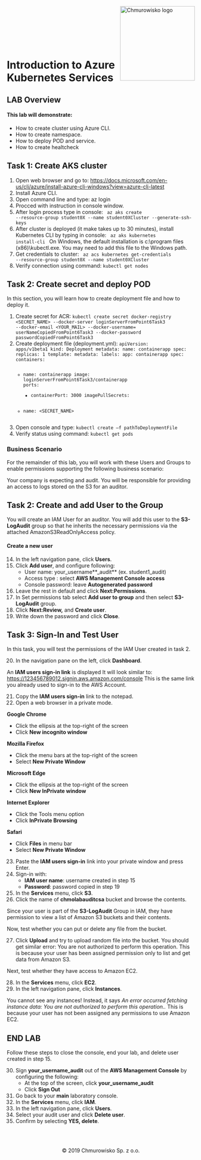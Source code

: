 <img src="../../img/logo.png" alt="Chmurowisko logo" width="200" align="right">
<br><br>
<br><br>
<br><br>

# Introduction to Azure Kubernetes Services

## LAB Overview

#### This lab will demonstrate:
* How to create cluster using Azure CLI.
* How to create namespace.
* How to deploy POD and service.
* How to create healtcheck

## Task 1: Create AKS cluster

1. Open web browser and go to: https://docs.microsoft.com/en-us/cli/azure/install-azure-cli-windows?view=azure-cli-latest 
2. Install Azure CLI. 
3. Open command line and type: az login 
4. Procced with instruction in console window. 
5. After login process type in console: <code> az aks create --resource-group student0X --name student0XCluster --generate-ssh-keys </code>
6. After cluster is deployed (it make takes up to 30 minutes), install Kubernetes CLI by typing in console: <code> az aks kubernetes install-cli </code> On Windows, the default installation is c:\program files (x86)\kubectl.exe. You may need to add this file to the Windows path. 
7. Get credentials to cluster: <code> az acs kubernetes get-credentials --resource-group student0X --name student0XCluster </code>
8. Verify connection using command: <code>kubectl get nodes </code>

## Task 2: Create secret and deploy POD

In this section, you will learn how to create deployment file and how to deploy it. 
 
1. Create secret for ACR: <code>kubectl create secret docker-registry <SECRET_NAME> --docker-server loginServerFromPoint6Task3 --docker-email <YOUR_MAIL> --docker-username= userNameCopiedFromPoint6Task3 --docker-password passwordCopiedFromPoint6Task3 </code>
2. Create deployment file (deployment.yml): 
<code>apiVersion: apps/v1beta1 
kind: Deployment 
metadata: 
  name: containerapp 
spec: 
  replicas: 1 
  template: 
    metadata: 
      labels: 
        app: containerapp 
    spec: 
      containers: 
      - name: containerapp 
        image: loginServerFromPoint6Task3/containerapp 
        ports: 
        - containerPort: 3000 
      imagePullSecrets: 
      - name: <SECRET_NAME> 
   </code>
3. Open console and type: <code>kubectl create –f pathToDeploymentFile </code>
4. Verify status using command: <code>kubectl get pods</code>

### Business Scenario
For the remainder of this lab, you will work with these Users and Groups to enable permissions supporting the following business scenario:

Your company is expecting and audit. You will be responsible for providing an access to logs stored on the S3 for an auditor.

## Task 2: Create and add User to the Group
You will create an IAM User for an auditor. You will add this user to the **S3-LogAudit** group so that he inherits the necessary permissions via the attached AmazonS3ReadOnlyAccess policy.

#### Create a new user

14. In the left navigation pane, click **Users**.
15. Click **Add user**, and configure following:
    * User name: your_username**_audit** (ex. student1_audit)
    * Access type : select **AWS Management Console access**
    * Console password: leave **Autogenerated password**
16. Leave the rest in default and click **Next:Permissions**.
17. In Set permissions tab select **Add user to group** and then select **S3-LogAudit** group.
18. Click **Next:Review,** and **Create user**.
19. Write down the password and click **Close**.

## Task 3: Sign-In and Test User
In this task, you will test the permissions of the IAM User created in task 2.

20. In the navigation pane on the left, click **Dashboard**.

An **IAM users sign-in link** is displayed It will look similar to:
https://123456789012.signin.aws.amazon.com/console
This is the same link you already used to sign-in to the AWS Account.

21. Copy the **IAM users sign-in** link to the notepad.
22. Open a web browser in a private mode.

**Google Chrome**
* Click the ellipsis at the top-right of the screen
* Click **New incognito window**

**Mozilla Firefox**
* Click the menu bars at the top-right of the screen
* Select **New Private Window**

**Microsoft Edge**
* Click the ellipsis at the top-right of the screen
* Click **New InPrivate window**

**Internet Explorer**
* Click the Tools menu option
* Click **InPrivate Browsing**

**Safari**
* Click **Files** in menu bar
* Select **New Private Window**

23. Paste the **IAM users sign-in** link into your private window and press Enter.
24. Sign-in with:
    * **IAM user name**: username created in step 15
    * **Password**: password copied in step 19
25. In the **Services** menu, click **S3**.
26. Click the name of **chmolabauditcsa** bucket and browse the contents.
    
Since your user is part of the **S3-LogAudit** Group in IAM, they have permission to view a list of Amazon S3 buckets and their contents.

Now, test whether you can put or delete any file from the bucket.

27. Click **Upload** and try to upload random file into the bucket.
You should get similar error: You are not authorized to perform this operation. This is because your user has been assigned permission only to list and get data from Amazon S3.

Next, test whether they have access to Amazon EC2.

28. In the **Services** menu, click **EC2**.
29. In the left navigation pane, click **Instances**.

You cannot see any instances! Instead, it says *An error occurred fetching instance data: You are not authorized to perform this operation..* This is because your user has not been assigned any permissions to use Amazon EC2.

## END LAB
Follow these steps to close the console, end your lab, and delete user created in step 15.

30. Sign **your_username_audit** out of the **AWS Management Console** by configuring the following:
    * At the top of the screen, click **your_username_audit**
    * Click **Sign Out**
31. Go back to your **main** laboratory console.
32. In the **Services** menu, click **IAM**.
33. In the left navigation pane, click **Users**.
34. Select your audit user and click **Delete user**.
35. Confirm by selecting **YES, delete**.

<br><br>

<center><p>&copy; 2019 Chmurowisko Sp. z o.o.<p></center>
